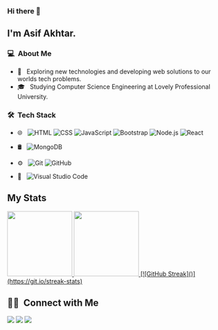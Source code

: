 ### Hi there 👋

## I'm Asif Akhtar.

### 💻 &nbsp;About Me 

- 🤔 &nbsp; Exploring new technologies and developing web solutions to our worlds tech problems.
- 🎓 &nbsp; Studying Computer Science Engineering at Lovely Professional University.


### 🛠 &nbsp;Tech Stack

- 🌐 &nbsp;
  ![HTML](https://img.shields.io/badge/-HTML-333333?style=flat&logo=HTML5)
  ![CSS](https://img.shields.io/badge/-CSS-333333?style=flat&logo=CSS3&logoColor=1572B6)
  ![JavaScript](https://img.shields.io/badge/-JavaScript-333333?style=flat&logo=javascript)
  ![Bootstrap](https://img.shields.io/badge/-Bootstrap-333333?style=flat&logo=bootstrap&logoColor=563D7C)
  ![Node.js](https://img.shields.io/badge/-Node.js-333333?style=flat&logo=node.js)
  ![React](https://img.shields.io/badge/-React-333333?style=flat&logo=react)
- 🛢 &nbsp;
  ![MongoDB](https://img.shields.io/badge/-MongoDB-333333?style=flat&logo=mongodb)
- ⚙️ &nbsp;
  ![Git](https://img.shields.io/badge/-Git-333333?style=flat&logo=git)
  ![GitHub](https://img.shields.io/badge/-GitHub-333333?style=flat&logo=github)

- 🔧 &nbsp;
  ![Visual Studio Code](https://img.shields.io/badge/-Visual%20Studio%20Code-333333?style=flat&logo=visual-studio-code&logoColor=007ACC)

## My Stats
<p>
<a href="https://github.com/imasifakhtar">
  <img height="150em" src="https://github-readme-stats.vercel.app/api?username=imasifakhtar&show_icons=true&theme=radical" />
  <img height="150em" src="https://github-readme-streak-stats.herokuapp.com?user=imasifakhtar&theme=radical&card_width=460" />
  [![GitHub Streak]()](https://git.io/streak-stats)
<!--   <img height="180em" src="https://github-readme-stats-eight-theta.vercel.app/api/top-langs/?username=imasifakhtar&theme=radical&layout=compact&exclude_lang=java+r" /> -->
</a>
</p>


##  🤝🏻 &nbsp;Connect with Me

<a href="https://asifakhtar.me"><img src="https://img.shields.io/badge/-asifakhtar.me-3423A6?style=flat-square&logo=Google-Chrome&logoColor=white"/></a>
<a href="https://www.linkedin.com/in/imasifakhtar"><img src="https://img.shields.io/badge/-Asif%20Akhtar-0077B5?style=flat-square&logo=Linkedin&logoColor=white"/></a>
<a href="mailto:iamasifakhtar@gamil.com"><img src="https://img.shields.io/badge/-iamasifakhtar@gamil.com-D14836?style=flat-square&logo=Gmail&logoColor=white"/></a>
